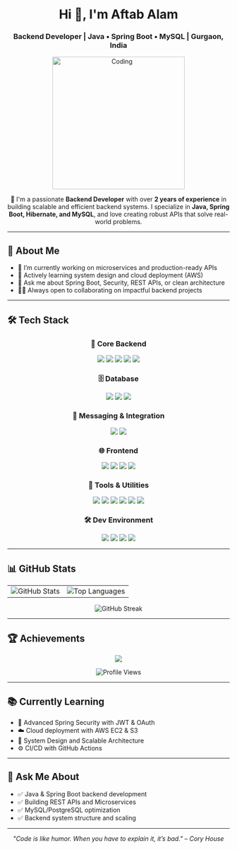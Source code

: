 <h1 align="center">Hi 👋, I'm Aftab Alam</h1>
<h3 align="center">Backend Developer | Java • Spring Boot • MySQL | Gurgaon, India</h3>

<p align="center">
  <img src="https://miro.medium.com/max/2800/0*OJ_EHzpajEM2fR2O" alt="Coding" width="300" />
</p>

<p align="center">
  🚀 I'm a passionate <strong>Backend Developer</strong> with over <strong>2 years of experience</strong> in building scalable and efficient backend systems.  
  I specialize in <strong>Java, Spring Boot, Hibernate, and MySQL</strong>, and love creating robust APIs that solve real-world problems.
</p>

---

## 💼 About Me

- 🔭 I’m currently working on microservices and production-ready APIs  
- 🌱 Actively learning system design and cloud deployment (AWS)  
- 💬 Ask me about Spring Boot, Security, REST APIs, or clean architecture  
- 👨‍💻 Always open to collaborating on impactful backend projects  
---

## 🛠️ Tech Stack

<div align="center">

### 🔧 Core Backend
<img src="https://img.shields.io/badge/Java-%23ED8B00.svg?style=for-the-badge&logo=java&logoColor=white" />
<img src="https://img.shields.io/badge/SpringBoot-%236DB33F.svg?style=for-the-badge&logo=springboot&logoColor=white" />
<img src="https://img.shields.io/badge/SpringSecurity-%2300BC8C.svg?style=for-the-badge&logo=springsecurity&logoColor=white" />
<img src="https://img.shields.io/badge/Hibernate-%23318C88.svg?style=for-the-badge&logo=hibernate&logoColor=white" />
<img src="https://img.shields.io/badge/Microservices-%23FF5E00.svg?style=for-the-badge&logo=micro&logoColor=white" />

### 🗄️ Database
<img src="https://img.shields.io/badge/MySQL-%2300f.svg?style=for-the-badge&logo=mysql&logoColor=white" />
<img src="https://img.shields.io/badge/PostgreSQL-%23316192.svg?style=for-the-badge&logo=postgresql&logoColor=white" />
<img src="https://img.shields.io/badge/SQLite-%23003B57.svg?style=for-the-badge&logo=sqlite&logoColor=white" />

### 📡 Messaging & Integration
<img src="https://img.shields.io/badge/Kafka-231F20?style=for-the-badge&logo=apachekafka&logoColor=white" />
<img src="https://img.shields.io/badge/WebSocket-%23007ACC.svg?style=for-the-badge&logo=websockets&logoColor=white" />

### 🌐 Frontend
<img src="https://img.shields.io/badge/React-%2361DAFB.svg?style=for-the-badge&logo=react&logoColor=black" />
<img src="https://img.shields.io/badge/JavaScript-%23F7DF1E.svg?style=for-the-badge&logo=javascript&logoColor=black" />
<img src="https://img.shields.io/badge/HTML5-%23E34F26.svg?style=for-the-badge&logo=html5&logoColor=white" />
<img src="https://img.shields.io/badge/CSS3-%231572B6.svg?style=for-the-badge&logo=css3&logoColor=white" />

### 🧰 Tools & Utilities
<img src="https://img.shields.io/badge/Maven-%23C71A36.svg?style=for-the-badge&logo=apachemaven&logoColor=white" />
<img src="https://img.shields.io/badge/Docker-%230db7ed.svg?style=for-the-badge&logo=docker&logoColor=white" />
<img src="https://img.shields.io/badge/JWT-%23000000.svg?style=for-the-badge&logo=jsonwebtokens&logoColor=white" />
<img src="https://img.shields.io/badge/Lombok-%23ED8B00.svg?style=for-the-badge&logo=lombok&logoColor=white" />
<img src="https://img.shields.io/badge/Postman-%23FF6C37.svg?style=for-the-badge&logo=postman&logoColor=white" />
<img src="https://img.shields.io/badge/Swagger-%2385EA2D.svg?style=for-the-badge&logo=swagger&logoColor=black" />

### 🛠️ Dev Environment
<img src="https://img.shields.io/badge/Git-%23F05032.svg?style=for-the-badge&logo=git&logoColor=white" />
<img src="https://img.shields.io/badge/GitHub-%23121011.svg?style=for-the-badge&logo=github&logoColor=white" />
<img src="https://img.shields.io/badge/IntelliJIDEA-%23000000.svg?style=for-the-badge&logo=intellijidea&logoColor=white" />
<img src="https://img.shields.io/badge/VSCode-%23007ACC.svg?style=for-the-badge&logo=visualstudiocode&logoColor=white" />

</div>

---

## 📊 GitHub Stats

<div align="center">

<table>
  <tr>
    <td>
      <img src="https://github-readme-stats.vercel.app/api?username=theaftabalam&show_icons=true&theme=default" alt="GitHub Stats" />
    </td>
    <td>
      <img src="https://github-readme-stats.vercel.app/api/top-langs/?username=theaftabalam&layout=compact&theme=default" alt="Top Languages" />
    </td>
  </tr>
</table>

<img src="https://github-readme-streak-stats-eight.vercel.app/?user=TheAftabAlam&theme=default" alt="GitHub Streak" />

</div>

---

## 🏆 Achievements

<p align="center">
  <img src="https://github-profile-trophy.vercel.app/?username=theaftabalam&theme=gruvbox&no-frame=true&no-bg=true" />
</p>

<p align="center">
  <img src="https://komarev.com/ghpvc/?username=theaftabalam&label=Profile%20Views&color=0e75b6&style=flat" alt="Profile Views" />
</p>

---

## 📚 Currently Learning

- 🔐 Advanced Spring Security with JWT & OAuth
- ☁️ Cloud deployment with AWS EC2 & S3
- 🧠 System Design and Scalable Architecture
- ⚙️ CI/CD with GitHub Actions

---

## 💬 Ask Me About

- ✅ Java & Spring Boot backend development
- ✅ Building REST APIs and Microservices
- ✅ MySQL/PostgreSQL optimization
- ✅ Backend system structure and scaling

---

<p align="center">
  <em>"Code is like humor. When you have to explain it, it’s bad." – Cory House</em>
</p>
